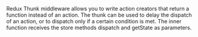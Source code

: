 Redux Thunk middleware allows you to write action creators that return a function instead 
of an action. The thunk can be used to delay the dispatch of an action, or to dispatch only 
if a certain condition is met. The inner function receives the store methods dispatch and 
getState as parameters.
